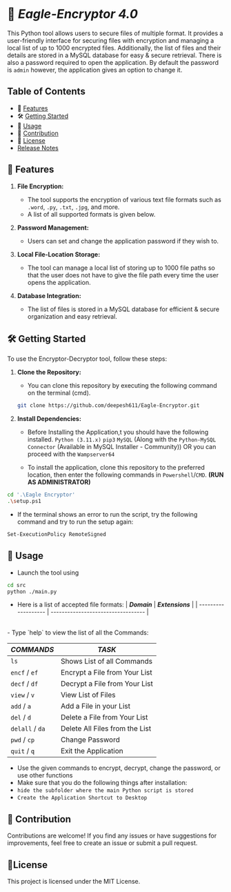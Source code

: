# 🦅 *Eagle-Encryptor 4.0*

<!-- ![Python](https://img.shields.io/badge/python-3670A0?style=for-the-badge&logo=python&logoColor=ffdd54)
![Markdown](https://img.shields.io/badge/markdown-%23000000.svg?style=for-the-badge&logo=markdown&logoColor=white)
![MySQL](https://img.shields.io/badge/mysql-4479A1.svg?style=for-the-badge&logo=mysql&logoColor=white)
![PowerShell](https://img.shields.io/badge/PowerShell-%235391FE.svg?style=for-the-badge&logo=powershell&logoColor=white)
![Visual Studio Code](https://img.shields.io/badge/Visual%20Studio%20Code-0078d7.svg?style=for-the-badge&logo=visual-studio-code&logoColor=white)
![Windows](https://img.shields.io/badge/Windows-0078D6?style=for-the-badge&logo=windows&logoColor=white) -->

This Python tool allows users to secure files of multiple format. It provides a user-friendly interface for securing files with encryption and managing a local list of up to 1000 encrypted files. Additionally, the list of files and their details are stored in a MySQL database for easy & secure retrieval. There is also a password required to open the application. By default the password is `admin` however, the application gives an option to change it.

## Table of Contents
- 🚀 [Features](#-features)
- 🛠️ [Getting Started](#-getting-started)
- 📝 [Usage](#-usage)
- 🤝 [Contribution](#-contribution)
- 📄 [License](#license)
- [Release Notes](https://github.com/deepesh611/Eagle-Encryptor/blob/main/Release%20Notes.md)

## 🚀 Features

1. **File Encryption:**
   - The tool supports the encryption of various text file formats such as `.word`, `.py`, `.txt`, `.jpg`, and more.
   - A list of all supported formats is given below.

2. **Password Management:**
   - Users can set and change the application password if they wish to.

3. **Local File-Location Storage:**
   - The tool can manage a local list of storing up to 1000 file paths so that the user does not have to give the file path every time the user opens the application.

4. **Database Integration:**
   - The list of files is stored in a MySQL database for efficient & secure organization and easy retrieval.


## 🛠️ Getting Started

To use the Encryptor-Decryptor tool, follow these steps:

1. **Clone the Repository:**
   - You can clone this repository by executing the following command on the terminal (cmd).
   ```bash
   git clone https://github.com/deepesh611/Eagle-Encryptor.git
   ```


3. **Install Dependencies:**
   - Before Installing the Application,t you should have the following installed.
      `Python (3.11.x)`
      `pip3`
      `MySQL` (Along with the `Python-MySQL Connector` (Available in MySQL Installer - Community)) OR you can proceed with the `Wampserver64`

   - To install the application, clone this repository to the preferred location, then enter the following commands in `Powershell`/`CMD`. **(RUN AS ADMINISTRATOR)**
  ```bash
cd '.\Eagle Encryptor'
.\setup.ps1
   ```
   - If the terminal shows an error to run the script, try the following command and try to run the setup again:
```bash
Set-ExecutionPolicy RemoteSigned
```
   

## 📝 **Usage**
- Launch the tool using 
```bash
cd src
python ./main.py
```

- Here is a list of accepted file formats:
   |    ***Domain***     |           ***Extensions***          |
   | ------------------- | ----------------------------------  |
   
 <br>
- Type `help` to view the list of all the Commands:
<br> <!-- Add a blank line here -->

  |   ***COMMANDS***     |   ***TASK***                           |
  | ------------------   | -------------------------------------- |
  |        `ls`          |   Shows List of all Commands           |
  |   `encf` / `ef`      |   Encrypt a File from Your List        |
  |   `decf` / `df`      |   Decrypt a File from Your List        |
  |   `view` / `v`       |   View List of Files                   |
  |   `add` / `a`        |   Add a File in your List              |
  |   `del` / `d`        |   Delete a File from Your List         |
  |   `delall` / `da`    |   Delete All Files from the List       |
  |   `pwd` / `cp`       |   Change Password                      |
  |   `quit` / `q`       |   Exit the Application                 |
  
- Use the given commands to encrypt, decrypt, change the password, or use other functions
- Make sure that you do the following things after installation:
- `hide the subfolder where the main Python script is stored`
- `Create the Application Shortcut to Desktop`

## 🤝 **Contribution**
Contributions are welcome! If you find any issues or have suggestions for improvements, feel free to create an issue or submit a pull request.

## 📄**License**
This project is licensed under the MIT License.